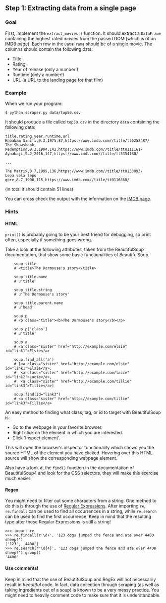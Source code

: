 ## Step 1: Extracting data from a single page

### Goal

First, implement the `extract_movies()` function. It should extract a `DataFrame` containing the highest rated movies from the passed DOM (which is of an [IMDB page](https://www.imdb.com/search/title/?title_type=feature&release_date=1930-01-01,2020-01-01&num_votes=5000,&sort=user_rating,desc&start=1&view=advanced)). Each row in the `DataFrame`  should be of a single movie. The columns should contain the following data:

  - Title
  - Rating
  - Year of release (only a number!)
  - Runtime (only a number!)
  - URL (a URL to the landing page for that film)

### Example

When we run your program:

    $ python scraper.py data/top50.csv

It should produce a file called `top50.csv` in the directory `data` containing the following data:

    title,rating,year,runtime,url
    Hababam Sinifi,9.3,1975,87,https://www.imdb.com//title/tt0252487/
    The Shawshank Redemption,9.3,1994,142,https://www.imdb.com//title/tt0111161/
    Aynabaji,9.2,2016,147,https://www.imdb.com//title/tt5354160/

    ...

    The Matrix,8.7,1999,136,https://www.imdb.com//title/tt0133093/
    Lepa sela lepo gore,8.7,1996,115,https://www.imdb.com//title/tt0116860/

(in total it should contain 51 lines)

You can cross check the output with the information on the [IMDB page](https://www.imdb.com/search/title/?title_type=feature&release_date=1930-01-01,2020-01-01&num_votes=5000,&sort=user_rating,desc&start=1&view=advanced).

### Hints

#### HTML

`print()` is probably going to be your best friend for debugging, so print often, especially if something goes wrong.

Take a look at the following attributes, taken from the BeautifulSoup documentation, that show some basic functionalities of BeautifulSoup.

        soup.title
        # <title>The Dormouse's story</title>

        soup.title.name
        # u'title'

        soup.title.string
        # u'The Dormouse's story'

        soup.title.parent.name
        # u'head'

        soup.p
        # <p class="title"><b>The Dormouse's story</b></p>

        soup.p['class']
        # u'title'

        soup.a
        # <a class="sister" href="http://example.com/elsie" id="link1">Elsie</a>

        soup.find_all('a')
        # [<a class="sister" href="http://example.com/elsie" id="link1">Elsie</a>,
        #  <a class="sister" href="http://example.com/lacie" id="link2">Lacie</a>,
        #  <a class="sister" href="http://example.com/tillie" id="link3">Tillie</a>]

        soup.find(id="link3")
        # <a class="sister" href="http://example.com/tillie" id="link3">Tillie</a>

An easy method to finding what class, tag, or id to target with BeautifulSoup is:

- Go to the webpage in your favorite browser.
- Right click on the element in which you are interested.
- Click 'Inspect element'.

This will open the browser's inspector functionality which shows you the source HTML of the element you have clicked. Hovering over this HTML source will show the corresponding webpage element.

Also have a look at the `find()` function in the documentation of BeautifulSoup4 and look for the CSS selectors, they will make this exercise much easier!

#### Regex

You might need to filter out some characters from a string. One method to do this is through the use of [Regular Expressions]. After importing `re`, `re.findall` can be used to find all occurrences in a string, while `re.search` can be used to find the first occurrence. Keep in mind that the resulting type after these Regular Expressions is still a string!

    >>> import re
    >>> re.findall(r'\d+', '123 dogs jumped the fence and ate over 4400 sheep!')
    ['123', '4400']
    >>> re.search(r'\d{4}', '123 dogs jumped the fence and ate over 4400 sheep!').group()
    '4400'

[Regular Expressions]: https://www.w3schools.com/python/python_regex.asp


#### Use comments!

Keep in mind that the use of BeautifulSoup and RegEx will not necessarily result in _beautiful_ code. In fact, data collection through scraping (as well as taking ingredients out of a soup) is known to be a very messy practice. You might need to heavily comment code to make sure that it is understandable.

